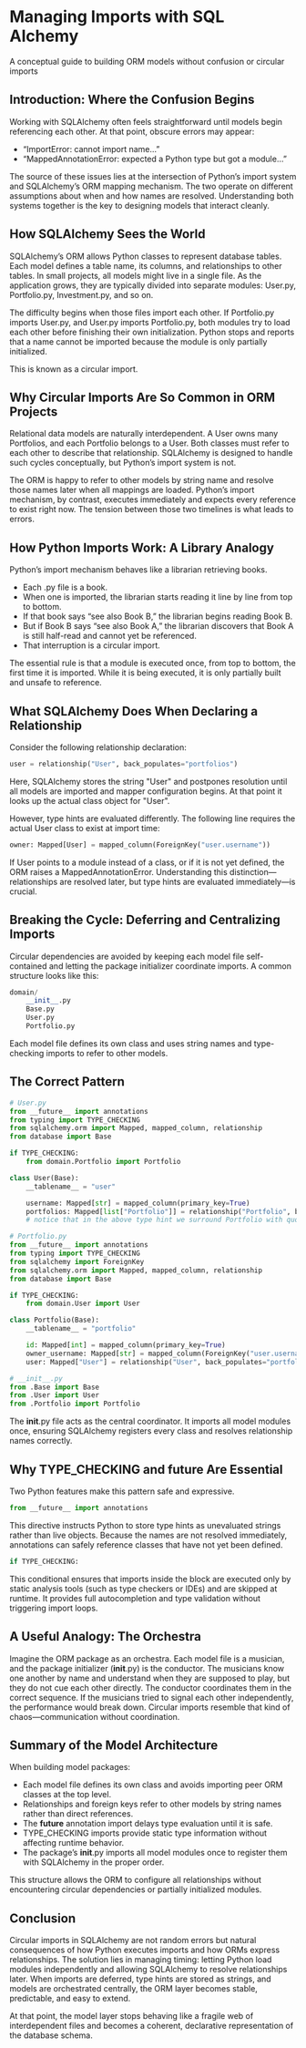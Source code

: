 # Managing Imports with SQL Alchemy

A conceptual guide to building ORM models without confusion or circular imports

## Introduction: Where the Confusion Begins

Working with SQLAlchemy often feels straightforward until models begin referencing each other.
At that point, obscure errors may appear:

- “ImportError: cannot import name…”  
- “MappedAnnotationError: expected a Python type but got a module…”

The source of these issues lies at the intersection of Python’s import system and SQLAlchemy’s ORM mapping mechanism.
The two operate on different assumptions about when and how names are resolved.
Understanding both systems together is the key to designing models that interact cleanly.

## How SQLAlchemy Sees the World

SQLAlchemy’s ORM allows Python classes to represent database tables.
Each model defines a table name, its columns, and relationships to other tables.
In small projects, all models might live in a single file.
As the application grows, they are typically divided into separate modules:
User.py, Portfolio.py, Investment.py, and so on.

The difficulty begins when those files import each other.
If Portfolio.py imports User.py, and User.py imports Portfolio.py, both modules try to load each other before finishing their own initialization.
Python stops and reports that a name cannot be imported because the module is only partially initialized.

This is known as a circular import.

## Why Circular Imports Are So Common in ORM Projects

Relational data models are naturally interdependent.
A User owns many Portfolios, and each Portfolio belongs to a User.
Both classes must refer to each other to describe that relationship.
SQLAlchemy is designed to handle such cycles conceptually, but Python’s import system is not.

The ORM is happy to refer to other models by string name and resolve those names later when all mappings are loaded.
Python’s import mechanism, by contrast, executes immediately and expects every reference to exist right now.
The tension between those two timelines is what leads to errors.

## How Python Imports Work: A Library Analogy

Python’s import mechanism behaves like a librarian retrieving books.

- Each .py file is a book.
- When one is imported, the librarian starts reading it line by line from top to bottom.
- If that book says “see also Book B,” the librarian begins reading Book B.
- But if Book B says “see also Book A,” the librarian discovers that Book A is still half-read and cannot yet be referenced.
- That interruption is a circular import.

The essential rule is that a module is executed once, from top to bottom, the first time it is imported.
While it is being executed, it is only partially built and unsafe to reference.

## What SQLAlchemy Does When Declaring a Relationship

Consider the following relationship declaration:

```python
user = relationship("User", back_populates="portfolios")
```

Here, SQLAlchemy stores the string "User" and postpones resolution until all models are imported and mapper configuration begins.
At that point it looks up the actual class object for "User".

However, type hints are evaluated differently.
The following line requires the actual User class to exist at import time:

```python
owner: Mapped[User] = mapped_column(ForeignKey("user.username"))
```

If User points to a module instead of a class, or if it is not yet defined, the ORM raises a MappedAnnotationError.
Understanding this distinction—relationships are resolved later, but type hints are evaluated immediately—is crucial.

## Breaking the Cycle: Deferring and Centralizing Imports

Circular dependencies are avoided by keeping each model file self-contained and letting the package initializer coordinate imports.
A common structure looks like this:

```python
domain/
    __init__.py
    Base.py
    User.py
    Portfolio.py
```

Each model file defines its own class and uses string names and type-checking imports to refer to other models.

## The Correct Pattern

```python
# User.py
from __future__ import annotations
from typing import TYPE_CHECKING
from sqlalchemy.orm import Mapped, mapped_column, relationship
from database import Base

if TYPE_CHECKING:
    from domain.Portfolio import Portfolio

class User(Base):
    __tablename__ = "user"

    username: Mapped[str] = mapped_column(primary_key=True)
    portfolios: Mapped[list["Portfolio"]] = relationship("Portfolio", back_populates="user")
    # notice that in the above type hint we surround Portfolio with quotes. That is so that Alchemy does not try to load the class before it is done importing.
```

```python
# Portfolio.py
from __future__ import annotations
from typing import TYPE_CHECKING
from sqlalchemy import ForeignKey
from sqlalchemy.orm import Mapped, mapped_column, relationship
from database import Base

if TYPE_CHECKING:
    from domain.User import User

class Portfolio(Base):
    __tablename__ = "portfolio"

    id: Mapped[int] = mapped_column(primary_key=True)
    owner_username: Mapped[str] = mapped_column(ForeignKey("user.username"))
    user: Mapped["User"] = relationship("User", back_populates="portfolios")
```

```python
# __init__.py
from .Base import Base
from .User import User
from .Portfolio import Portfolio
```

The __init__.py file acts as the central coordinator.
It imports all model modules once, ensuring SQLAlchemy registers every class and resolves relationship names correctly.

## Why TYPE_CHECKING and __future__ Are Essential

Two Python features make this pattern safe and expressive.

```python
from __future__ import annotations
```

This directive instructs Python to store type hints as unevaluated strings rather than live objects.
Because the names are not resolved immediately, annotations can safely reference classes that have not yet been defined.

```python
if TYPE_CHECKING:
```

This conditional ensures that imports inside the block are executed only by static analysis tools (such as type checkers or IDEs) and are skipped at runtime.
It provides full autocompletion and type validation without triggering import loops.

## A Useful Analogy: The Orchestra

Imagine the ORM package as an orchestra.
Each model file is a musician, and the package initializer (__init__.py) is the conductor.
The musicians know one another by name and understand when they are supposed to play, but they do not cue each other directly.
The conductor coordinates them in the correct sequence.
If the musicians tried to signal each other independently, the performance would break down.
Circular imports resemble that kind of chaos—communication without coordination.

## Summary of the Model Architecture

When building model packages:  

- Each model file defines its own class and avoids importing peer ORM classes at the top level.
- Relationships and foreign keys refer to other models by string names rather than direct references.
- The __future__ annotation import delays type evaluation until it is safe.
- TYPE_CHECKING imports provide static type information without affecting runtime behavior.
- The package’s __init__.py imports all model modules once to register them with SQLAlchemy in the proper order.

This structure allows the ORM to configure all relationships without encountering circular dependencies or partially initialized modules.

## Conclusion

Circular imports in SQLAlchemy are not random errors but natural consequences of how Python executes imports and how ORMs express relationships.
The solution lies in managing timing: letting Python load modules independently and allowing SQLAlchemy to resolve relationships later.
When imports are deferred, type hints are stored as strings, and models are orchestrated centrally, the ORM layer becomes stable, predictable, and easy to extend.

At that point, the model layer stops behaving like a fragile web of interdependent files and becomes a coherent, declarative representation of the database schema.
